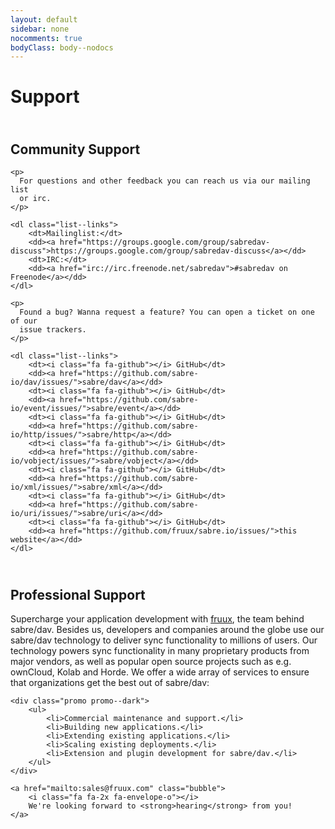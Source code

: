 ```yaml
---
layout: default
sidebar: none
nocomments: true
bodyClass: body--nodocs
---
```


Support
=======
<div class="box box--support">
    <h2>
        <i class="fa fa-group"></i><br>
        Community Support
    </h2>

    <p>
      For questions and other feedback you can reach us via our mailing list
      or irc.
    </p>

    <dl class="list--links">
        <dt>Mailinglist:</dt>
        <dd><a href="https://groups.google.com/group/sabredav-discuss">https://groups.google.com/group/sabredav-discuss</a></dd>
        <dt>IRC:</dt>
        <dd><a href="irc://irc.freenode.net/sabredav">#sabredav on Freenode</a></dd>
    </dl>

    <p>
      Found a bug? Wanna request a feature? You can open a ticket on one of our
      issue trackers.
    </p>

    <dl class="list--links">
        <dt><i class="fa fa-github"></i> GitHub</dt>
        <dd><a href="https://github.com/sabre-io/dav/issues/">sabre/dav</a></dd>
        <dt><i class="fa fa-github"></i> GitHub</dt>
        <dd><a href="https://github.com/sabre-io/event/issues/">sabre/event</a></dd>
        <dt><i class="fa fa-github"></i> GitHub</dt>
        <dd><a href="https://github.com/sabre-io/http/issues/">sabre/http</a></dd>
        <dt><i class="fa fa-github"></i> GitHub</dt>
        <dd><a href="https://github.com/sabre-io/vobject/issues/">sabre/vobject</a></dd>
        <dt><i class="fa fa-github"></i> GitHub</dt>
        <dd><a href="https://github.com/sabre-io/xml/issues/">sabre/xml</a></dd>
        <dt><i class="fa fa-github"></i> GitHub</dt>
        <dd><a href="https://github.com/sabre-io/uri/issues/">sabre/uri</a></dd>
        <dt><i class="fa fa-github"></i> GitHub</dt>
        <dd><a href="https://github.com/fruux/sabre.io/issues/">this website</a></dd>
    </dl>
</div>
<div class="box box--support box--support--dark">
    <h2>
        <i class="fa fa-rocket"></i><br>
        Professional Support
    </h2>
    <p>
        Supercharge your application development with <a href="https://fruux.com">fruux</a>,
        the team behind sabre/dav. Besides us, developers and companies around
        the globe use our sabre/dav technology to deliver sync functionality to
        millions of users. Our technology powers sync functionality in many
        proprietary products from major vendors, as well as popular open source
        projects such as e.g. ownCloud, Kolab and Horde. We offer a wide array
        of services to ensure that organizations get the best out of sabre/dav:
    </p>

    <div class="promo promo--dark">
        <ul>
            <li>Commercial maintenance and support.</li>
            <li>Building new applications.</li>
            <li>Extending existing applications.</li>
            <li>Scaling existing deployments.</li>
            <li>Extension and plugin development for sabre/dav.</li>
        </ul>
    </div>

    <a href="mailto:sales@fruux.com" class="bubble">
        <i class="fa fa-2x fa-envelope-o"></i>
        We're looking forward to <strong>hearing</strong> from you!
    </a>
</div>
